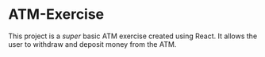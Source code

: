 # ATM-Exercise
This project is a *super* basic ATM exercise created using React. It allows the user to withdraw and deposit money from the ATM.
